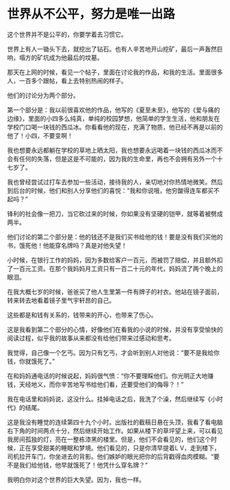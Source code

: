 # 世界从不公平，努力是唯一出路

这个世界并不是公平的，你要学着去习惯它。 

世界上有人一锄头下去，就挖出了钻石。也有人辛苦地开山挖矿，最后一声轰然巨响，塌方的矿坑成为他最后的坟墓。 

那天在上网的时候，看见一个帖子，里面在讨论我的作品，和我的生活。里面很多人，一百多个跟帖，看上去特别热闹的样子。 

他们的讨论分为两个部分。 

第一个部分是：我以前很喜欢他的作品，他写的《夏至未至》，他写的《爱与痛的边缘》，里面的小四多么纯真，单纯的校园梦想，他简单的学生生活，他和朋友在学校门口喝一块钱的西瓜冰。你看看他的现在，充满了物质，他已经不再是以前的他了！小四，不要变啊！ 

我也想要永远都躺在学校的草地上晒太阳，我也想要永远喝着一块钱的西瓜冰而不会有任何的失落，但是这是不可能的，因为我的生命里，再也不会拥有另外一个十七岁了。 

我也曾经尝试过打车去参加一些活动，接待我的人，亲切地对你热情地微笑。然后到后台的时候，他们和别人分享他们的喜悦：“我和你说哦，他穷酸得连车都买不起吗？” 

锋利的社会像一把刀，当它砍过来的时候，你如果没有坚硬的铠甲，就等着被劈成两半。 

他们讨论的第二个部分是：他的钱还不是我们买书给他的钱！要是没有我们买他的书，饿死他！他能穿名牌吗？真是对他失望！ 

小时候，在银行工作的妈妈，因为多数给客户一百元，而被罚了赔偿，并且额外扣了一百元工资。在那个我妈妈月工资只有一百二十元的年代，妈妈流了两个晚上的眼泪。 

在我大概七岁的时候，爸爸买了他人生里第一件有牌子的衬衣。他站在镜子面前，转来转去地看着镜子里气宇轩昂的自己。 

这些都是和钱有关系的，钱带来的开心，也带来了伤心。 

这是我看到第二个部分的心情，好像他们在看我的小说的时候，并没有享受愉快的阅读过程，似乎我的故事从来都没有给他们带来过感动和思考。 

我觉得，自己像一个乞丐。因为只有乞丐，才会听到别人对他说：“要不是我给你钱，你就饿死了。” 

在和妈妈通电话的时候说起，妈妈很气愤：“你不要理睬他们。你光明正大地赚钱，天经地义，而你辛苦地写书给他们看，还要受他们的侮辱？！” 

我在电话里和妈妈说，这没什么。挂掉电话之后，我洗了个澡，然后继续写《小时代》的结尾。 

这是我没有睡觉的连续第四十九个小时。出版社的截稿日悬在头顶，我看了看电脑右下角的时间两点十分，然后继续开始工作。如果从楼下的草坪望上来，可以看见我房间孤独的灯，亮在一整栋漆黑的楼里。但是，他们不会看见的，他们这个时候，正在享受甜美的睡眠和梦境。他们看见的，只是你清早提着L V，走到楼下，司机拉开车门，你坐进去的背影。他们嫉妒的眼光把你的后背戳得血肉模糊。“要不是我们给他钱，他早就饿死了！他凭什么穿名牌？” 

我明白你对这个世界的巨大失望。因为，我也一样。